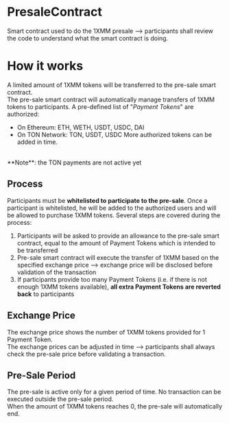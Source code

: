 # PresaleContract
Smart contract used to do the 1XMM presale --> participants shall review the code to understand what the smart contract is doing.<br/>

# How it works
A limited amount of 1XMM tokens will be transferred to the pre-sale smart contract.<br/>
The pre-sale smart contract will automatically manage transfers of 1XMM tokens to participants. A pre-defined list of "_Payment Tokens_" are authorized:<br/>
- On Ethereum: ETH, WETH, USDT, USDC, DAI
- On TON Network: TON, USDT, USDC
More authorized tokens can be added in time.
<br/>
**Note**: the TON payments are not active yet

## Process
Participants must be **whitelisted to participate to the pre-sale**. Once a participant is whitelisted, he will be added to the authorized users and will be allowed to purchase 1XMM tokens. Several steps are covered during the process:
1. Participants will be asked to provide an allowance to the pre-sale smart contract, equal to the amount of Payment Tokens which is intended to be transferred
2. Pre-sale smart contract will execute the transfer of 1XMM based on the specified exchange price --> exchange price will be disclosed before validation of the transaction
3. If participants provide too many Payment Tokens (i.e. if there is not enough 1XMM tokens available), **all extra Payment Tokens are reverted back** to participants

## Exchange Price
The exchange price shows the number of 1XMM tokens provided for 1 Payment Token.<br/>
The exchange prices can be adjusted in time --> participants shall always check the pre-sale price before validating a transaction.

## Pre-Sale Period
The pre-sale is active only for a given period of time. No transaction can be executed outside the pre-sale period.<br/>
When the amount of 1XMM tokens reaches 0, the pre-sale will automatically end.